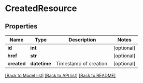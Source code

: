 # CreatedResource

## Properties
Name | Type | Description | Notes
------------ | ------------- | ------------- | -------------
**id** | **int** |  | [optional] 
**href** | **str** |  | [optional] 
**created** | **datetime** | Timestamp of creation. | [optional] 

[[Back to Model list]](../README.md#documentation-for-models) [[Back to API list]](../README.md#documentation-for-api-endpoints) [[Back to README]](../README.md)


